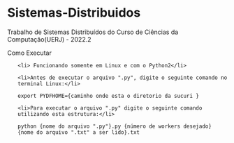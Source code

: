 # Sistemas-Distribuidos

Trabalho de Sistemas Distribuídos do Curso de Ciências da Computação(UERJ) - 2022.2

Como Executar
<ol>

    <li> Funcionando somente em Linux e com o Python2</li>

    <li>Antes de executar o arquivo ".py", digite o seguinte comando no terminal Linux:</li>

    export PYDFHOME={caminho onde esta o diretorio da sucuri }

    <li>Para executar o arquivo ".py" digite o seguinte comando utilizando esta estrutura:</li>

    python {nome do arquivo ".py"}.py {número de workers desejado} {nome do arquivo ".txt" a ser lido}.txt
 
</ol>
